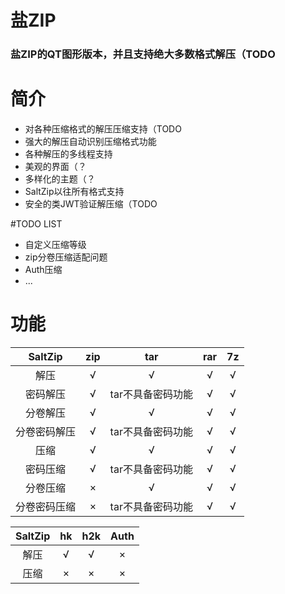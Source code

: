 # 盐ZIP

### 盐ZIP的QT图形版本，并且支持绝大多数格式解压（TODO

# 简介

- 对各种压缩格式的解压压缩支持（TODO
- 强大的解压自动识别压缩格式功能
- 各种解压的多线程支持
- 美观的界面（？
- 多样化的主题（？
- SaltZip以往所有格式支持
- 安全的类JWT验证解压缩（TODO

#TODO LIST
 - 自定义压缩等级 
 - zip分卷压缩适配问题
 - Auth压缩
 - ...

# 功能

|   SaltZip    | zip  |        tar        | rar  |  7z  |
| :----------: | :--: | :---------------: | :--: | :--: |
|     解压     |  √   |         √         |  √   |  √   |
|   密码解压   |  √   | tar不具备密码功能 |  √   |  √   |
|   分卷解压   |  √   |         √         |  √   |  √   |
| 分卷密码解压 |  √   | tar不具备密码功能 |  √   |  √   |
|     压缩     |  √   |         √         |  √   |  √   |
|   密码压缩   |  √   | tar不具备密码功能 |  √   |  √   |
|   分卷压缩   |  ×   |         √         |  √   |  √   |
| 分卷密码压缩 |  ×   | tar不具备密码功能 |  √   |  √   |

| SaltZip |  hk  | h2k  | Auth |
| :-----: | :--: | :--: | :--: |
|  解压   |  √   |  √   |  ×   |
|  压缩   |  ×   |  ×   |  ×   |

